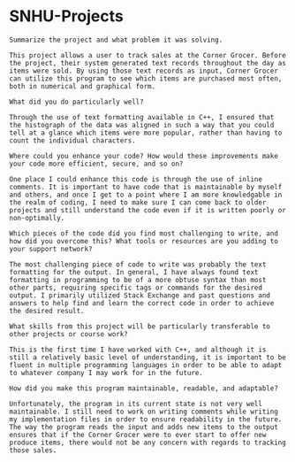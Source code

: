 # SNHU-Projects

    Summarize the project and what problem it was solving.
   
    This project allows a user to track sales at the Corner Grocer. Before the project, their system generated text records throughout the day as items were sold. By using those text records as input, Corner Grocer can utilize this program to see which items are purchased most often, both in numerical and graphical form.
    
    What did you do particularly well?
    
    Through the use of text formatting available in C++, I ensured that the histograph of the data was aligned in such a way that you could tell at a glance which items were more popular, rather than having to count the individual characters.
    
    Where could you enhance your code? How would these improvements make your code more efficient, secure, and so on?

    One place I could enhance this code is through the use of inline comments. It is important to have code that is maintainable by myself and others, and once I get to a point where I am more knowledgable in the realm of coding, I need to make sure I can come back to older projects and still understand the code even if it is written poorly or non-optimally.
    
    Which pieces of the code did you find most challenging to write, and how did you overcome this? What tools or resources are you adding to your support network?

    The most challenging piece of code to write was probably the text formatting for the output. In general, I have always found text formatting in programming to be of a more obtuse syntax than most other parts, requiring specific tags or commands for the desired output. I primarily utilized Stack Exchange and past questions and answers to help find and learn the correct code in order to achieve the desired result.
    
    What skills from this project will be particularly transferable to other projects or course work?

    This is the first time I have worked with C++, and although it is still a relatively basic level of understanding, it is important to be fluent in multiple programming languages in order to be able to adapt to whatever company I may work for in the future.
    
    How did you make this program maintainable, readable, and adaptable?

    Unfortunately, the program in its current state is not very well maintainable. I still need to work on writing comments while writing my implementation files in order to ensure readability in the future. The way the program reads the input and adds new items to the output ensures that if the Corner Grocer were to ever start to offer new produce items, there would not be any concern with regards to tracking those sales.
